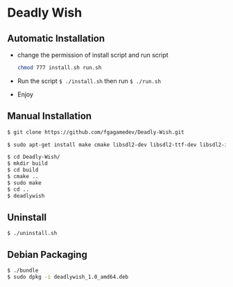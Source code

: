 # Deadly Wish

## Automatic Installation

* change the permission of install script and run script

    ```sh
    chmod 777 install.sh run.sh
    ```

* Run the script ```$ ./install.sh``` then run ```$ ./run.sh```

* Enjoy

## Manual Installation

```sh
$ git clone https://github.com/fgagamedev/Deadly-Wish.git

$ sudo apt-get install make cmake libsdl2-dev libsdl2-ttf-dev libsdl2-image-dev libsdl2-mixer-dev 

$ cd Deadly-Wish/
$ mkdir build 
$ cd build
$ cmake ..
$ sudo make
$ cd ..
$ deadlywish
```
## Uninstall
```$ ./uninstall.sh```

## Debian Packaging
```sh
$ ./bundle
$ sudo dpkg -i deadlywish_1.0_amd64.deb
```
